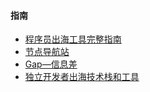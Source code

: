 #### 指南
- [程序员出海工具完整指南](https://github.com/chengxuyuanchuhai/chuhai-tools-all-in-one)
- [节点导航站](https://github.com/PennyJoly/linktre-tools)
- [Gap—信息差](https://github.com/weijunext/gapis.money)
- [独立开发者出海技术栈和工具](https://github.com/weijunext/indie-hacker-tools)
